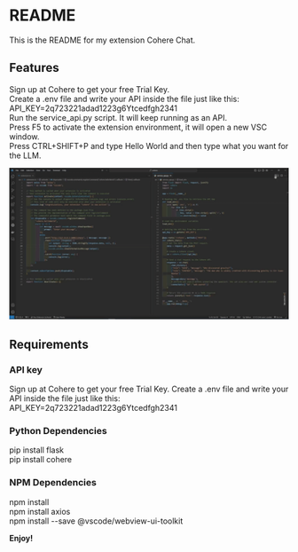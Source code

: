 # README

This is the README for my extension Cohere Chat.

## Features

Sign up at Cohere to get your free Trial Key.<br>
Create a .env file and write your API inside the file just like this:<br> API_KEY=2q723221adad1223g6Ytcedfgh2341<br>
Run the service_api.py script. It will keep running as an API.<br>
Press F5 to activate the extension environment, it will open a new VSC window.<br>
Press CTRL+SHIFT+P and type Hello World and then type what you want for the LLM.<br>

![Preview](images/cohereExtensionPreview.gif)

## Requirements

### API key

Sign up at Cohere to get your free Trial Key.
Create a .env file and write your API inside the file just like this: API_KEY=2q723221adad1223g6Ytcedfgh2341

### Python Dependencies

pip install flask <br>
pip install cohere <br>

### NPM Dependencies

npm install <br>
npm install axios <br>
npm install --save @vscode/webview-ui-toolkit

**Enjoy!**
